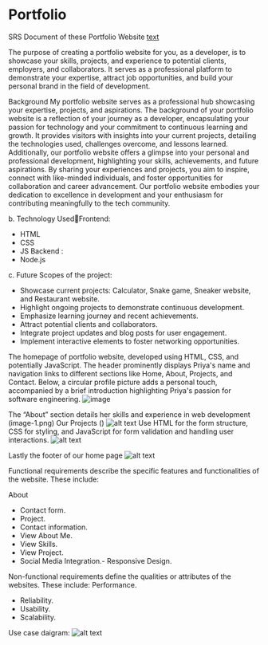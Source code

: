 # Portfolio

SRS Document of these Portfolio Website
[text](<dist/srs document/SRS Document (1).pdf>)

The purpose of creating a portfolio website for you, as a developer, is to 
showcase your skills, projects, and experience to potential clients, 
employers, and collaborators. It serves as a professional platform to 
demonstrate your expertise, attract job opportunities, and build your 
personal brand in the field of development.

Background
My portfolio website serves as a professional hub showcasing your 
expertise, projects, and aspirations. The background of your portfolio 
website is a reflection of your journey as a developer, encapsulating your passion for technology and your commitment to continuous learning and 
growth. It provides visitors with insights into your current projects, 
detailing the technologies used, challenges overcome, and lessons 
learned. Additionally, our portfolio website offers a glimpse into your 
personal and professional development, highlighting your skills, 
achievements, and future aspirations. By sharing your experiences and 
projects, you aim to inspire, connect with like-minded individuals, and 
foster opportunities for collaboration and career advancement. Our 
portfolio website embodies your dedication to excellence in development 
and your enthusiasm for contributing meaningfully to the tech 
community.

b. Technology Used￾Frontend:
- HTML
- CSS
- JS
Backend :
- Node.js

c. Future Scopes of the project:
- Showcase current projects: Calculator, Snake game, Sneaker website, and
Restaurant website.
- Highlight ongoing projects to demonstrate continuous development.
- Emphasize learning journey and recent achievements.
- Attract potential clients and collaborators.
- Integrate project updates and blog posts for user engagement.
- Implement interactive elements to foster networking opportunities.

The homepage of portfolio website, developed using HTML, CSS, and 
potentially JavaScript. The header prominently displays Priya's name and 
navigation links to different sections like Home, About, Projects, and 
Contact. Below, a circular profile picture adds a personal touch, 
accompanied by a brief introduction highlighting Priya's passion for 
software engineering.
![image](https://github.com/Priyachaubey/Portfolio/assets/145207719/c3e08064-f8bf-4a94-8937-8a2ba4e0a2c9)

The “About” section details her skills and experience in web development
(image-1.png)
Our Projects
(<image copy.png>)
![alt text](image-2.png)
Use HTML for the form structure, CSS for styling, and JavaScript for form validation and handling user interactions.
![alt text](image-3.png)

Lastly the footer of our home page
![alt text](image-4.png)

Functional requirements describe the specific features and functionalities of the website. These include:

About 
- Contact form.
- Project.
- Contact information.
- View About Me.
- View Skills.
- View Project.
- Social Media Integration.- Responsive Design.

Non-functional requirements define the qualities or attributes of the websites. These include:
Performance.
- Reliability.
- Usability.
- Scalability.

Use case daigram:
![alt text](../image.png)
